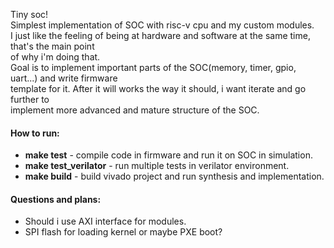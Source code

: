 Tiny soc!  
Simplest implementation of SOC with risc-v cpu and my custom modules.  
I just like the feeling of being at hardware and software at the same time, that's the main point  
of why i'm doing that.  
Goal is to implement important parts of the SOC(memory, timer, gpio, uart...) and write firmware  
template for it. After it will works the way it should, i want iterate and go further to  
implement more advanced and mature structure of the SOC.

#### How to run:
* **make test** - compile code in firmware and run it on SOC in simulation.
* **make test_verilator** - run multiple tests in verilator environment.
* **make build** - build vivado project and run synthesis and implementation.

#### Questions and plans:
* Should i use AXI interface for modules.
* SPI flash for loading kernel or maybe PXE boot? 

